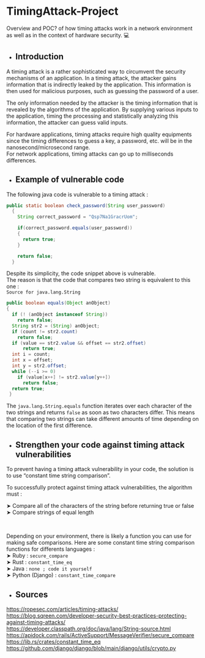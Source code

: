 # TimingAttack-Project

Overview and POC? of how timing attacks work in a network environment as well as in the context of hardware security. 💻

* ## Introduction
A timing attack is a rather sophisticated way to circumvent the security mechanisms of an application. In a timing attack, the attacker gains information that is indirectly leaked by the application. This information is then used for malicious purposes, such as guessing the password of a user.

The only information needed by the attacker is the timing information that is revealed by the algorithms of the application. By supplying various inputs to the application, timing the processing and statistically analyzing this information, the attacker can guess valid inputs.

For hardware applications, timing attacks require high quality equipments since the timing differences to guess a key, a password, etc. will be in the nanosecond/microsecond range.
</br>For network applications, timing attacks can go up to milliseconds differences.

* ## Example of vulnerable code
The following java code is vulnerable to a timing attack :
```java
public static boolean check_password(String user_password)
  {
    String correct_password = "Qsp7Na1GracrUom";

    if(correct_password.equals(user_password))
    {
      return true;
    }

    return false;
  }
```

Despite its simplicity, the code snippet above is vulnerable.
</br>The reason is that the code that compares two string is equivalent to this one :
</br>`Source for java.lang.String`
```java
public boolean equals(Object anObject)
{
  if (! (anObject instanceof String))
    return false;
  String str2 = (String) anObject;
  if (count != str2.count)
    return false;
  if (value == str2.value && offset == str2.offset)
      return true;
  int i = count;
  int x = offset;
  int y = str2.offset;
  while (--i >= 0)
    if (value[x++] != str2.value[y++])
      return false;
  return true;
 }
```

The `java.lang.String.equals` function iterates over each character of the two strings and returns `false` as soon as two characters differ. This means that comparing two strings can take different amounts of time depending on the location of the first difference.

* ## Strengthen your code against timing attack vulnerabilities
To prevent having a timing attack vulnerability in your code, the solution is to use “constant time string comparison”.

To successfully protect against timing attack vulnerabilities, the algorithm must :

➤ Compare all of the characters of the string before returning true or false 
</br> ➤ Compare strings of equal length

</br>

Depending on your environment, there is likely a function you can use for making safe comparisons. Here are some constant time string comparison functions for differents languages : 
</br> ➤ Ruby : `secure_compare`
</br> ➤ Rust : `constant_time_eq`
</br> ➤ Java : `none ; code it yourself`
</br> ➤ Python (Django) : `constant_time_compare`

* ## Sources
https://ropesec.com/articles/timing-attacks/
</br>https://blog.sqreen.com/developer-security-best-practices-protecting-against-timing-attacks/
</br>https://developer.classpath.org/doc/java/lang/String-source.html
</br>https://apidock.com/rails/ActiveSupport/MessageVerifier/secure_compare
</br>https://lib.rs/crates/constant_time_eq
</br>https://github.com/django/django/blob/main/django/utils/crypto.py
